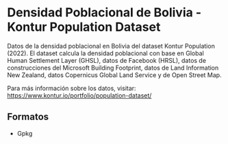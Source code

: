 # Densidad Poblacional de Bolivia - Kontur Population Dataset

Datos de la densidad poblacional en Bolivia del dataset Kontur Population (2022). El dataset calcula la densidad poblacional con base en Global Human Settlement Layer (GHSL), datos de Facebook (HRSL), datos de construcciones del Microsoft Building Footprint, datos de Land Information New Zealand, datos Copernicus Global Land Service y de Open Street Map.

Para más información sobre los datos, visitar: https://www.kontur.io/portfolio/population-dataset/

## Formatos
- Gpkg
